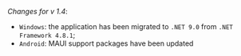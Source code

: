 _Changes for v 1.4_:
- `Windows`: the application has been migrated to `.NET 9.0` from `.NET Framework 4.8.1`;
- `Android`: MAUI support packages have been updated
